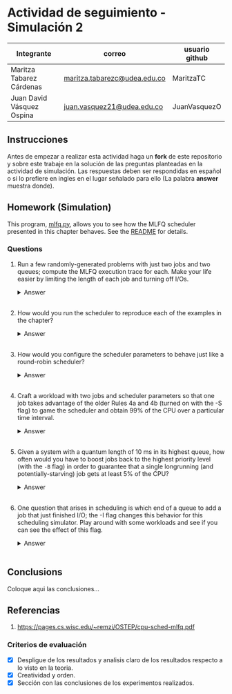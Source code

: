 # Actividad de seguimiento - Simulación 2

|Integrante|correo|usuario github|
|---|---|---|
|Maritza Tabarez Cárdenas|maritza.tabarezc@udea.edu.co|MaritzaTC |
|Juan David Vásquez Ospina|juan.vasquez21@udea.edu.co|JuanVasquezO|

## Instrucciones

Antes de empezar a realizar esta actividad haga un **fork** de este repositorio y sobre este trabaje en la solución de las preguntas planteadas en la actividad de simulación. Las respuestas deben ser respondidas en español o si lo prefiere en ingles en el lugar señalado para ello (La palabra **answer** muestra donde).


## Homework (Simulation)

This program, [mlfq.py](mlfq.py), allows you to see how the MLFQ scheduler presented in this chapter behaves. See the [README](https://github.com/remzi-arpacidusseau/ostep-homework/blob/master/cpu-sched-mlfq/README.md) for details.


### Questions

1. Run a few randomly-generated problems with just two jobs and two queues; compute the MLFQ execution trace for each. Make your life easier by limiting the length of each job and turning off I/Os.
    <details>
   <summary>Answer</summary>
     El comando a ejecutar es de dos colas de prioridad, con un quantum de 5 y el siguiente de 10. Los trabajos pueden permanecer 1 y 2 quantums, respectivamente, antes de degradarse(A 1,2 ). El tiempo máximo de ejecución es de 30 unidades.
       
       python mlfq.py -n 2 -Q 5,10 -A 1,2 -j 2 -m 30 -M 0 -s 42 -c
   ## Resultados
   ![question1](https://github.com/user-attachments/assets/68a99c92-5d0c-46bb-8867-a848aade80c4)
   ![question1 1](https://github.com/user-attachments/assets/3b325819-25eb-4f8b-a920-ed80cbb9e94f)
   
   ### Análisis del resultado
      - Job 0
      
         Comienza en el tiempo 0.
         
         Responde inmediatamente (response = 0), es decir, comienza su ejecución de inmediato.
         
         Turnaround = 27 (tiempo total desde que llegó hasta que terminó).
      
      - Job 1
      
         También comienza en 0 (mismo tiempo de llegada).
         
         Response = 5, lo cual indica que tuvo que esperar 5 unidades antes de ejecutarse.
         
         Turnaround = 23.
   
   </details>
   <br>

2. How would you run the scheduler to reproduce each of the examples in the chapter?
   
   <details>
   <summary>Answer</summary>
       
   ## Example 1: A Single Long-Running Job
       
    Let’s look at some examples. First, we’ll look at what happens when there
    has been a long running job in the system, with a time slice of 10 ms (and
    with the allotment set equal to the time slice). Figure 8.2 shows what
    happens to this job over time in a three-queue scheduler.
    As you can see in the example, the job enters at the highest priority
    (Q2). After a single time slice of 10 ms, the scheduler reduces the job’s
    priority by one, and thus the job is on Q1. After running at Q1 for a time
    slice, the job is finally lowered to the lowest priority in the system (Q0),
    where it remains. Pretty simple, no?
   
    ![figure 8 2](https://github.com/user-attachments/assets/3eb82f0d-2f91-4e64-b8a7-76c6a5f92d6b)

    Para reproducir el Example 1: A Single Long-Running Job del capítulo usando el simulador mlfq.py, se necesita simular
   - Un solo trabajo de larga duración.
   - Un planificador con 3 colas (-n 3).
   - Un quantum de 10 ms para cada cola (-Q 10,10,10).
   - Un allotment igual al quantum para cada cola (-A 1,1,1), es decir, el trabajo baja de prioridad después de solo 1 ejecución en cada cola.
   - Sin operaciones de (I/O) → I/O frequency = 0.

     ### Comando

         python mlfq.py -n 3 -Q 10,10,10 -A 1,1,1 -l 0,100,0 -j 1 -c

     
     ### ¿Qué se espera?
    1.  Job 0 comienza en Q2.
    2.  Baja a Q1 después de 10 ms.
    3.  Luego baja a Q0 después de otros 10 ms.
    4. Permanece en Q0 el resto del tiempo.
     
    ### Resultados:
    ![example 1](https://github.com/user-attachments/assets/1f176b19-2e90-4234-9efc-aab9ca44f308)
    ![exaple 1 1](https://github.com/user-attachments/assets/33039f4f-a5c8-4469-844a-493f30ccbd3e)

    ## Example 2: Along Came A Short Job
    Now let’s look at a more complicated example, and hopefully see how
    MLFQ tries to approximate SJF. In this example, there are two jobs: A,
    which is a long-running CPU-intensive job, and B, which is a short-running
    interactive job. Assume A has been running for some time, and then B arrives. What will happen? Will MLFQ approximate SJF for B?
    Figure 8.3 on page 5 (left) plots the results of this scenario. Job A
    (shown in black) is running along in the lowest-priority queue (as would
    any long-running CPU-intensive jobs); B (shown in gray) arrives at time
    T = 100, and thus is inserted into the highest queue; as its run-time is
    short (only 20 ms), B completes before reaching the bottom queue, in two
    time slices; then A resumes running (at low priority).
    From this example, you can hopefully understand one of the major
    goals of the algorithm: because it doesn’t know whether a job will be a
    short job or a long-running job, it first assumes it might be a short job, thus
    giving the job high priority. If it actually is a short job, it will run quickly
    and complete; if it is not a short job, it will slowly move down the queues,
    and thus soon prove itself to be a long-running more batch-like process.
    In this manner, MLFQ approximates SJF.
   
     ![8 3 1](https://github.com/user-attachments/assets/8fa3d0e4-fcdc-4ea4-be0d-655b14cac503)
 

      Para reproducir el Example 2:  Along Came A Short Job del capítulo usando el simulador mlfq.py, se necesita simular  
        - Crear dos trabajos, uno de larga duración (A) y uno de corta duración (B).
        - El trabajo A será un proceso de CPU intensivo y largo, mientras que B será interactivo y corto.
        - Utilizar 3 colas, con quantum de 10 ms, -Q 10,10,10. 
       - Un allotment igual al quantum para cada cola (-A 1,1,1), es decir, el trabajo baja de prioridad después de solo 1 ejecución en cada cola.
       - Sin operaciones de (I/O) → I/O frequency = 0.

   ### comando

        python mlfq.py -n 3 -Q 10,10,10 -A 1,1,1 -l 0,180,0:100,20,0 -j 2 -c

   ### Resultados

   ![2 1](https://github.com/user-attachments/assets/ec348cc5-a526-45bd-abe1-6a26d48dacea)

   ![2 2](https://github.com/user-attachments/assets/4b70104f-027f-4dbd-b030-3d5ab80ca408)

    
    
   </details>
   <br>

4. How would you configure the scheduler parameters to behave just like a round-robin scheduler?

   <details>
   <summary>Answer</summary>
   Coloque aqui su respuerta
   </details>
   <br>

5. Craft a workload with two jobs and scheduler parameters so that one job takes advantage of the older Rules 4a and 4b (turned on
with the -S flag) to game the scheduler and obtain 99% of the CPU over a particular time interval.

   <details>
   <summary>Answer</summary>
   
     ## Objetivo
   Crear una carga de trabajo con dos trabajos donde uno aprovecha las reglas antiguas 4a y 4b (activadas con -S) para quedarse con el 99% de la CPU.

   ### Regla 4a: 
   Si el trabajo usa completamente el quantum de tiempo, se reduce su prioridad.
   ### Regla 4b: 
   Si el trabajo entrega la CPU antes de finalizar su quantum de tiempo, mantiene el mismo nivel de prioridad.
   ### Procedimiento 
   Vamos a:
   1. Crear dos trabajos 
   -  Con la regla 4b: "bueno" que hace I/O frecuente justo antes de agotar su quantum.
   -  Con la regla 4a Uno "largo" que simplemente quiere CPU pero nunca hace I/O.
   2. Usar el flag -S para activar las Reglas antiguas.
   3. Usar -Q y -A para configurar colas con distinto quantum y allotment.
   <br>
   El caso a ejecutarse es: 
   `python mlfq.py -n 2 -Q 10,20 -A 1,2 -j 2 -l 0,1000,0:10,20,5 -S -s 1 -c`

   ## Análisis del comando
   1. -n 2 Dos niveles de cola.
   2. -Q 10,20 Quantum: 10ms para la cola 0, 20ms para la cola 1.
   3. -A 1,2  Allotment: solo un turno en cola 0 antes de degradar, y 2 turnos en cola 1.
   4. -j 2  Dos trabajos.
   5. -l 0,1000,0:10,20,5
   - Job 0 empieza en t=0, corre 1000ms sin I/O.
   - Job 1 empieza en t=10, corre 20ms y hace I/O cada 5ms.
   6. -S  Activadas las reglas antiguas 4a/4b. El trabajo no se degrada si cede CPU antes del final del quantum.
   7. -s 1 	Semilla para aleatoriedad.
   8. -c Estadísticas 

   ## ¿Qué está pasando?
   -  Job 0 empieza desde el principio y ocupa la CPU sin interrupciones.
   -  Job 1 aparece en t = 10ms, corre 20ms, pero hace I/O cada 5ms.
   -  Gracias a la regla -S, Job 1 nunca es degradado mientras siga emitiendo I/O antes de consumir completamente su quantum (10ms en cola 0).
   -  Como resultado:  Job 1 vuelve constantemente a la cola de mayor prioridad y aunque Job 0 es largo, será interrumpido frecuentemente para que Job 1 corra.

   ## Resultados
   
   ![1mldfq](https://github.com/user-attachments/assets/aa8eae57-250a-4a52-ac46-dab8684e6916)
   ![2mldfq](https://github.com/user-attachments/assets/367f2bd6-a7d0-49f1-890b-cb22cc442a02)
   
   ## ¿Qué significa?
   - Job 0 inicia primero, pero es interrumpido constantemente por Job 1, que:

   - Entra a los 10 ms.

   - Corre un ratito.

   - Hace I/O justo antes de agotar su quantum.

   - Gracias a -S, no es degradado.

   - Al volver del I/O, entra directamente a la cola de mayor prioridad.

     Esto hace que el planificador diga:

      "¡Oh! Job 1 es de alta prioridad, démosle CPU."
   
    ##  ¿Quién obtuvo el 99% de la CPU?
     - Job 1 fue quien obtuvo casi el 99% de la CPU en intervalos pequeños, aunque su tiempo total de ejecución fue bajo.
    ### ¿Por qué?
   - Porque el planificador lo favoreció repetidamente gracias a las reglas -S (4a y 4b), que impiden que Job 1 baje de nivel cuando hace I/O antes de agotar su quantum.
   - Entonces, Job 1 siempre volvía a la cola de mayor prioridad y ejecutaba inmediatamente, robando CPU constantemente a Job 0.
   - Job 1 fue el que “jugó” con el scheduler y obtuvo aproximadamente el 99% de la CPU en pequeños intervalos, gracias a las reglas 4a y 4b (-S).
   </details>
   <br>

6. Given a system with a quantum length of 10 ms in its highest queue, how often would you have to boost jobs back to the highest priority level (with the `-B` flag) in order to guarantee that a single longrunning (and potentially-starving) job gets at least 5% of the CPU?

   <details>
   <summary>Answer</summary>
   Coloque aqui su respuerta
   </details>
   <br>

7. One question that arises in scheduling is which end of a queue to add a job that just finished I/O; the -I flag changes this behavior
for this scheduling simulator. Play around with some workloads and see if you can see the effect of this flag.

   <details>
   <summary>Answer</summary>
      
   ## Comportamiento por defecto (sin -I):
      
   Cuando un proceso termina su operación de I/O y regresa a su cola:
   - Se coloca al final de su cola actual.
   - Debe esperar su turno detrás de otros procesos ya presentes.

   ## ¿Qué hace el flag -I?
   - Los trabajos que terminan una operación de I/O son colocados al frente de su cola, no al final.
   - El proceso interactúa con el CPU de forma más inmediata, como si “interrumpiera” a los demás.
   - Esto reduce su tiempo de espera y mejora su respuesta, sobre todo si realiza I/O frecuentemente.

   ## El caso a ejecutarse es:

   ` python mlfq.py -n 2 -Q 10,20 -A 1,2 -j 2 -l 0,100,5:0,100,0 -s 2`
   
   Tiene dos trabajos:
   - Job 0: con I/O cada 5 ms.
   - Job 1: CPU-bound (sin I/O).

   Se va a probar con y sin el flag:
   1. Sin -I
      
       `python mlfq.py -n 2 -Q 10,20 -A 1,2 -j 2 -l 0,100,5:0,100,0 -s 2`
   3. Con -I
      
      `python mlfq.py -n 2 -Q 10,20 -A 1,2 -j 2 -l 0,100,5:0,100,0 -s 2 -I`

   ## ¿Qué se espera?
   1. Sin -I: el Job 0 sufrirá más al competir con el otro trabajo, ya que siempre quedará al final de la cola tras cada I/O.
   2. Con -I: el Job 0 (con I/O frecuente) tendrá menor tiempo de respuesta, menor turno de CPU, posiblemnete pueda terminar antes
  
   ## Resultados reales
   1. Sin -I
   ![6-1](https://github.com/user-attachments/assets/06212675-ef07-4dda-a5c2-fcae538061b1)
   ![6-2](https://github.com/user-attachments/assets/66ad0365-9cd8-40f5-9e32-a00e6a3c4ea2)

   2. Con -I
    ![6-3](https://github.com/user-attachments/assets/2478438a-2e06-4b04-96a7-6f7d9bc5a5f4)
   ![6-4](https://github.com/user-attachments/assets/3af9413b-281c-44ea-a742-b6c06905c6d2)

   ## ¿Qué significa esto?
    - Job 0 (el que hace I/O frecuente):
    -  Con -I termina más rápido: pasa de 265 ms a 195 ms de turnaround.

      Esto indica que recuperar el CPU más rápidamente tras I/O mejora su rendimiento general.
   
      Job 1 (CPU-bound):
      Sin -I termina antes (130 ms), pero con -I se retrasa (200 ms).
   
      ¿Por qué? Porque el Job 0 le "interrumpe" más seguido al regresar del I/O y va al frente de la cola.
        El flag -I beneficia trabajos interactivos o con muchas operaciones de I/O, ya que les permite reingresar en la CPU de inmediato, mejorando su tiempo de respuesta y turnaround.
      
      Pero esto puede perjudicar trabajos intensivos de CPU, que se ven desplazados constantemente.   
   
   </details>
   <br>

## Conclusions

Coloque aqui las conclusiones...

## Referencias 
1. https://pages.cs.wisc.edu/~remzi/OSTEP/cpu-sched-mlfq.pdf
### Criterios de evaluación
- [x] Despligue de los resultados y analisis claro de los resultados respecto a lo visto en la teoria.
- [x] Creatividad y orden.
- [x] Sección con las conclusiones de los experimentos realizados.
